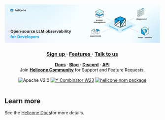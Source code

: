 ![Helicone GitHub Banner](https://github.com/Helicone/helicone/blob/main/bifrost/public/static/github-banner.png?raw=true)

<div align="center">
   <div>
      <h3>
         <a href="https://us.helicone.ai/signup">
            <strong>Sign up</strong>
         </a> · 
         <a href="https://docs.helicone.ai/getting-started/quick-start#explore-features">
            <strong>Features</strong>
         </a> · 
         <a href="https://www.helicone.ai/contact">
            <strong>Talk to us</strong>
         </a>
      </h3>
   </div>
   <div>
      <a href="https://docs.helicone.ai/getting-started/quick-start"><strong>Docs</strong></a> ·
      <a href="https://www.helicone.ai/blog"><strong>Blog</strong></a> · 
      <a href="https://discord.gg/bNd3NwpwZY"><strong>Discord</strong></a> · 
      <a href="https://docs.helicone.ai/rest/user/post-v1userquery"><strong>API</strong></a> 
   </div>
   <span> Join <a href="https://discord.gg/bNd3NwpwZY"><strong> Helicone Community</strong></a> for Support and Feature Requests.</span>
   <br/>
   <br/>
   <div>
      <img src="https://img.shields.io/badge/License-Apache%20V2.0-red.svg?style=flat-square" alt="Apache V2.0">
      <a href="https://www.ycombinator.com/companies/helicone"><img src="https://img.shields.io/badge/Y%20Combinator-W23-orange?style=flat-square" alt="Y Combinator W23"></a>
      <a href="https://www.npmjs.com/package/@helicone/helicone"><img src="https://img.shields.io/npm/v/@helicone/helicone?style=flat-square&label=npm+@helicone/helicone" alt="helicone npm package"></a>
   </div>
</div>
</br>

## Learn more

See the [Helicone Docs](https://docs.helicone.ai/getting-started/quick-start)for more details.
